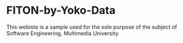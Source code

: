 # FITON-by-Yoko-Data
This webiste is a sample used for the sole purpose of the subject of Software Engineering, Multimedia University
